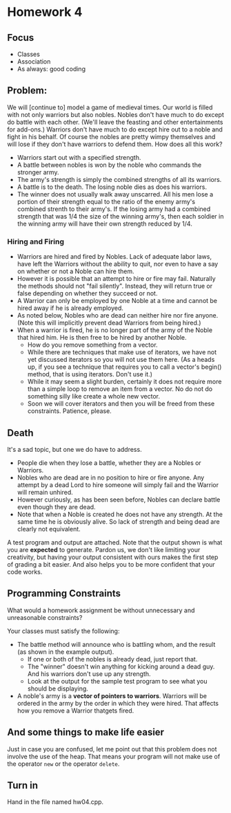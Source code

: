 # Homework 4
## Focus
* Classes
* Association
* As always: good coding
## Problem:
We will [continue to] model a game of medieval times. Our world is filled with not only warriors but also nobles. Nobles don't have much to do except do battle with each other. (We'll leave the feasting and other entertainments for add-ons.) Warriors don't have much to do except hire out to a noble and fight in his behalf. Of course the nobles are pretty wimpy themselves and will lose if they don't have warriors to defend them. How does all this work?

* Warriors start out with a specified strength.
* A battle between nobles is won by the noble who commands the stronger army.
* The army's strength is simply the combined strengths of all its warriors.
* A battle is to the death. The losing noble dies as does his warriors.
* The winner does not usually walk away unscarred. All his men lose a portion of their strength equal to the ratio of the enemy army's combined strenth to their army's. If the losing army had a combined strength that was 1/4 the size of the winning army's, then each soldier in the winning army will have their own strength reduced by 1/4.

### Hiring and Firing
 
* Warriors are hired and fired by Nobles. Lack of adequate labor laws, have left the Warriors without the ability to quit, nor even to have a say on whether or not a Noble can hire them.
* However it is possible that an attempt to hire or fire may fail. Naturally the methods should not "fail silently". Instead, they will return true or false depending on whether they succeed or not.
* A Warrior can only be employed by one Noble at a time and cannot be hired away if he is already employed.
* As noted below, Nobles who are dead can neither hire nor fire anyone. (Note this will implicitly prevent dead Warriors from being hired.)
* When a warrior is fired, he is no longer part of the army of the Noble that hired him. He is then free to be hired by another Noble.
    * How do you remove something from a vector.
    * While there are techniques that make use of iterators, we have not yet discussed iterators so you will not use them here. (As a heads up, if you see a technique that requires you to call a vector's begin() method, that is using iterators. Don't use it.)
    * While it may seem a slight burden, certainly it does not require more than a simple loop to remove an item from a vector. No do not do something silly like create a whole new vector.
    * Soon we will cover iterators and then you will be freed from these constraints. Patience, please.

## Death
It's a sad topic, but one we do have to address.

* People die when they lose a battle, whether they are a Nobles or Warriors.
* Nobles who are dead are in no position to hire or fire anyone. Any attempt by a dead Lord to hire someone will simply fail and the Warrior will remain unhired.
* However curiously, as has been seen before, Nobles can declare battle even though they are dead.
* Note that when a Noble is created he does not have any strength. At the same time he is obviously alive. So lack of strength and being dead are clearly not equivalent.

A test program and output are attached. Note that the output shown is what you are **expected** to generate. Pardon us, we don't like limiting your creativity, but having your output consistent with ours makes the first step of grading a bit easier. And also helps you to be more confident that your code works.

## Programming Constraints
What would a homework assignment be without unnecessary and unreasonable constraints?

Your classes must satisfy the following:

* The battle method will announce who is battling whom, and the result (as shown in the example output).
    * If one or both of the nobles is already dead, just report that.
    * The "winner" doesn't win anything for kicking around a dead guy. And his warriors don't use up any strength.
    * Look at the output for the sample test program to see what you should be displaying.
* A noble's army is a **vector of pointers to warriors**. Warriors will be ordered in the army by the order in which they were hired. That affects how you remove a Warrior thatgets fired.

## And some things to make life easier
Just in case you are confused, let me point out that this problem does not involve the use of the heap. That means your program will not make use of the operator `new` or the operator `delete`.

## Turn in
Hand in the file named hw04.cpp.